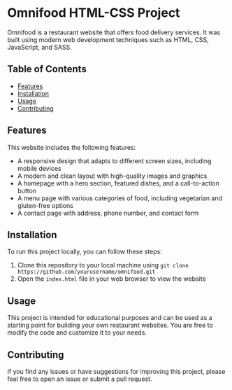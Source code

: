# Omnifood HTML-CSS Project 
Omnifood is a restaurant website that offers food delivery services. It was built using modern web development techniques such as HTML, CSS, JavaScript, and SASS.

## Table of Contents

- [Features](#features)
- [Installation](#installation)
- [Usage](#usage)
- [Contributing](#contributing)

## Features

This website includes the following features:

- A responsive design that adapts to different screen sizes, including mobile devices
- A modern and clean layout with high-quality images and graphics
- A homepage with a hero section, featured dishes, and a call-to-action button
- A menu page with various categories of food, including vegetarian and gluten-free options
- A contact page with address, phone number, and contact form

## Installation

To run this project locally, you can follow these steps:

1. Clone this repository to your local machine using `git clone https://github.com/yourusername/omnifood.git`
2. Open the `index.html` file in your web browser to view the website

## Usage

This project is intended for educational purposes and can be used as a starting point for building your own restaurant websites. You are free to modify the code and customize it to your needs.

## Contributing

If you find any issues or have suggestions for improving this project, please feel free to open an issue or submit a pull request.
